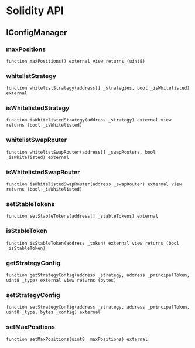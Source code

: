 # Solidity API

## IConfigManager

### maxPositions

```solidity
function maxPositions() external view returns (uint8)
```

### whitelistStrategy

```solidity
function whitelistStrategy(address[] _strategies, bool _isWhitelisted) external
```

### isWhitelistedStrategy

```solidity
function isWhitelistedStrategy(address _strategy) external view returns (bool _isWhitelisted)
```

### whitelistSwapRouter

```solidity
function whitelistSwapRouter(address[] _swapRouters, bool _isWhitelisted) external
```

### isWhitelistedSwapRouter

```solidity
function isWhitelistedSwapRouter(address _swapRouter) external view returns (bool _isWhitelisted)
```

### setStableTokens

```solidity
function setStableTokens(address[] _stableTokens) external
```

### isStableToken

```solidity
function isStableToken(address _token) external view returns (bool _isStableToken)
```

### getStrategyConfig

```solidity
function getStrategyConfig(address _strategy, address _principalToken, uint8 _type) external view returns (bytes)
```

### setStrategyConfig

```solidity
function setStrategyConfig(address _strategy, address _principalToken, uint8 _type, bytes _config) external
```

### setMaxPositions

```solidity
function setMaxPositions(uint8 _maxPositions) external
```
